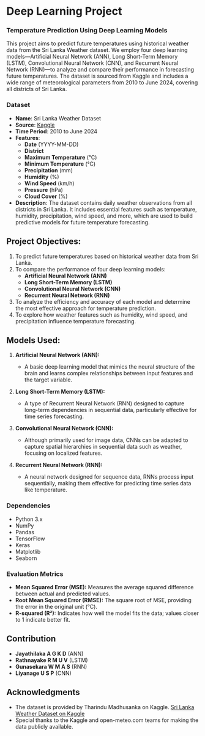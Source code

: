 # Deep Learning Project 
### Temperature Prediction Using Deep Learning Models

This project aims to predict future temperatures using historical weather data from the Sri Lanka Weather dataset. We employ four deep learning models—Artificial Neural Network (ANN), Long Short-Term Memory (LSTM), Convolutional Neural Network (CNN), and Recurrent Neural Network (RNN)—to analyze and compare their performance in forecasting future temperatures. The dataset is sourced from Kaggle and includes a wide range of meteorological parameters from 2010 to June 2024, covering all districts of Sri Lanka.

### Dataset

- **Name**: Sri Lanka Weather Dataset
- **Source**: [Kaggle](https://www.kaggle.com/datasets/tharindumadhusanka9/sri-lanka-weather-data-for-all-districts)
- **Time Period**: 2010 to June 2024
- **Features**:
  - **Date** (YYYY-MM-DD)
  - **District**
  - **Maximum Temperature** (°C)
  - **Minimum Temperature** (°C)
  - **Precipitation** (mm)
  - **Humidity** (%)
  - **Wind Speed** (km/h)
  - **Pressure** (hPa)
  - **Cloud Cover** (%)
- **Description**: The dataset contains daily weather observations from all districts in Sri Lanka. It includes essential features such as temperature, humidity, precipitation, wind speed, and more, which are used to build predictive models for future temperature forecasting.

## Project Objectives:
1. To predict future temperatures based on historical weather data from Sri Lanka.
2. To compare the performance of four deep learning models:
   - **Artificial Neural Network (ANN)**
   - **Long Short-Term Memory (LSTM)**
   - **Convolutional Neural Network (CNN)**
   - **Recurrent Neural Network (RNN)**
3. To analyze the efficiency and accuracy of each model and determine the most effective approach for temperature prediction.
4. To explore how weather features such as humidity, wind speed, and precipitation influence temperature forecasting.

## Models Used:

1. **Artificial Neural Network (ANN):**

   - A basic deep learning model that mimics the neural structure of the brain and learns complex relationships between input features and the target variable.

2. **Long Short-Term Memory (LSTM):**

   - A type of Recurrent Neural Network (RNN) designed to capture long-term dependencies in sequential data, particularly effective for time series forecasting.

3. **Convolutional Neural Network (CNN):**

   - Although primarily used for image data, CNNs can be adapted to capture spatial hierarchies in sequential data such as weather, focusing on localized features.

4. **Recurrent Neural Network (RNN):**

   - A neural network designed for sequence data, RNNs process input sequentially, making them effective for predicting time series data like temperature.

### Dependencies
- Python 3.x
- NumPy
- Pandas
- TensorFlow 
- Keras
- Matplotlib
- Seaborn

### Evaluation Metrics
- **Mean Squared Error (MSE):** Measures the average squared difference between actual and predicted values.
- **Root Mean Squared Error (RMSE):** The square root of MSE, providing the error in the original unit (°C).
- **R-squared (R²):** Indicates how well the model fits the data; values closer to 1 indicate better fit.


## Contribution
- **Jayathilaka A G K D** (ANN)
- **Rathnayake R M U V** (LSTM)
- **Gunasekara W M A S** (RNN)
- **Liyanage U S P** (CNN)


## Acknowledgments
- The dataset is provided by Tharindu Madhusanka on Kaggle.
[Sri Lanka Weather Dataset on Kaggle](https://www.kaggle.com/datasets/tharindumadhusanka9/sri-lanka-weather-data-for-all-districts)
- Special thanks to the Kaggle and open-meteo.com teams for making the data publicly available.
